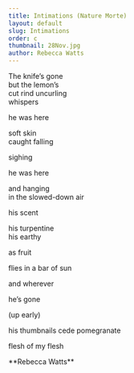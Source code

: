 ```yaml
---
title: Intimations (Nature Morte)
layout: default
slug: Intimations
order: c
thumbnail: 28Nov.jpg
author: Rebecca Watts
---
```


<p>
The knife’s gone<br/>
but the lemon’s<br/>
cut rind uncurling<br/>
whispers
</p>

<p class="ml-5">
he was here
</p>
<p>
soft skin<br/>
caught falling
</p>
<p class="ml-5">
sighing
</p>
<p>
he was here
</p>
<p>
and hanging<br/>
in the slowed-down air
</p>
<p class="ml-5">
his scent
</p>
<p>
his turpentine<br/>
his earthy
</p>
<p class="ml-5">
as fruit
</p>
<p>
flies in a bar of sun
</p>
<p>
and wherever
</p>
<p class="ml-5">
		he’s gone
</p>
<p class="ml-5">
  (up early)
</p>
<p>
his thumbnails cede pomegranate
</p>
<p class="ml-5">
	flesh of my flesh
</p>
**Rebecca Watts**
